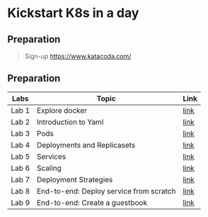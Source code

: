 # Kickstart K8s in a day

## Preparation
> Sign-up https://www.katacoda.com/

## Preparation
| Labs  | Topic           | Link  |
| ----- |-------------| -----|
| Lab 1 | Explore docker | [link](labs/lab1:docker.md) |
| Lab 2 | Introduction to Yaml | [link](https://yaml-online-parser.appspot.com/) |
| Lab 3 | Pods      |    [link](labs/lab3:pods.md) |
| Lab 4 | Deployments and Replicasets |    [link](labs/lab4:deployment.md) |
| Lab 5 | Services      |    [link](labs/lab5:services.md) |
| Lab 6 | Scaling      |    [link](labs/lab6:scaling.md) |
| Lab 7 | Deployment Strategies      |    [link](labs/lab7:deployment-strategies.md) |
| Lab 8 | End-to-end: Deploy service from scratch |    [link](https://www.katacoda.com/courses/kubernetes/deploy-service-from-source) |
| Lab 9 | End-to-end: Create a guestbook |    [link](https://github.com/kubernetes/examples/tree/master/guestbook-go) |
